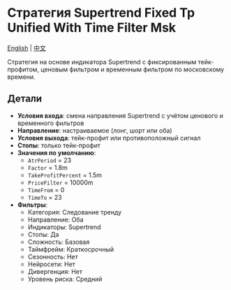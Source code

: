 # Стратегия Supertrend Fixed Tp Unified With Time Filter Msk
[English](README.md) | [中文](README_cn.md)

Стратегия на основе индикатора Supertrend с фиксированным тейк-профитом, ценовым фильтром и временным фильтром по московскому времени.

## Детали
- **Условия входа**: смена направления Supertrend с учётом ценового и временного фильтров
- **Направление**: настраиваемое (лонг, шорт или оба)
- **Условия выхода**: тейк-профит или противоположный сигнал
- **Стопы**: только тейк-профит
- **Значения по умолчанию**:
  - `AtrPeriod` = 23
  - `Factor` = 1.8m
  - `TakeProfitPercent` = 1.5m
  - `PriceFilter` = 10000m
  - `TimeFrom` = 0
  - `TimeTo` = 23
- **Фильтры**:
  - Категория: Следование тренду
  - Направление: Оба
  - Индикаторы: Supertrend
  - Стопы: Да
  - Сложность: Базовая
  - Таймфрейм: Краткосрочный
  - Сезонность: Нет
  - Нейросети: Нет
  - Дивергенция: Нет
  - Уровень риска: Средний

